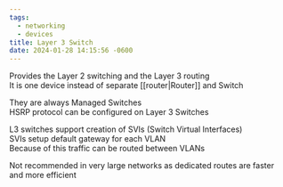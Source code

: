 ```yaml
---
tags:
  - networking
  - devices
title: Layer 3 Switch
date: 2024-01-28 14:15:56 -0600
---
```


Provides the Layer 2 switching and the Layer 3 routing  
It is one device instead of separate [[router|Router]] and Switch  

They are always Managed Switches  
HSRP protocol can be configured on Layer 3 Switches  

L3 switches support creation of SVIs (Switch Virtual Interfaces)  
SVIs setup default gateway for each VLAN  
Because of this traffic can be routed between VLANs  

Not recommended in very large networks as dedicated routes are faster and more efficient

